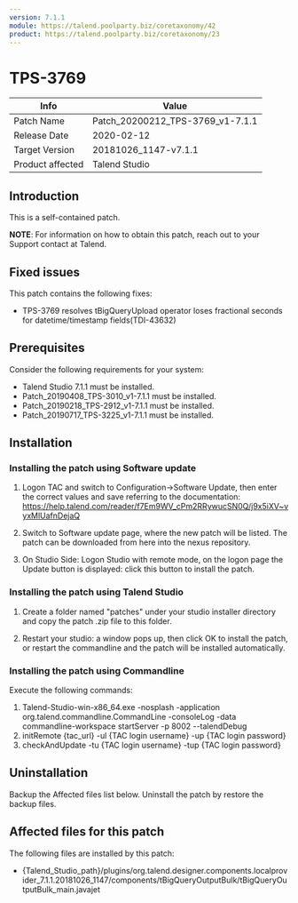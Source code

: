 ```yaml
---
version: 7.1.1
module: https://talend.poolparty.biz/coretaxonomy/42
product: https://talend.poolparty.biz/coretaxonomy/23
---
```


# TPS-3769

| Info             | Value |
| ---------------- | ---------------- |
| Patch Name       | Patch\_20200212\_TPS-3769\_v1-7.1.1|
| Release Date     | 2020-02-12 |
| Target Version   | 20181026\_1147-v7.1.1 |
| Product affected | Talend Studio |

## Introduction <!-- mandatory -->
This is a self-contained patch.

**NOTE**: For information on how to obtain this patch, reach out to your Support contact at Talend.

## Fixed issues <!-- mandatory -->


This patch contains the following fixes:

- TPS-3769 resolves tBigQueryUpload operator loses fractional seconds for datetime/timestamp fields(TDI-43632)


## Prerequisites <!-- mandatory -->


Consider the following requirements for your system:

- Talend Studio 7.1.1 must be installed.
- Patch\_20190408\_TPS-3010\_v1-7.1.1 must be installed.
- Patch\_20190218\_TPS-2912\_v1-7.1.1 must be installed.
- Patch\_20190717\_TPS-3225\_v1-7.1.1 must be installed.

## Installation <!-- mandatory -->


### Installing the patch using Software update <!-- if applicable -->

1) Logon TAC and switch to Configuration->Software Update, then enter the correct values and save referring to the documentation: https://help.talend.com/reader/f7Em9WV_cPm2RRywucSN0Q/j9x5iXV~vyxMlUafnDejaQ

2) Switch to Software update page, where the new patch will be listed. The patch can be downloaded from here into the nexus repository.

3) On Studio Side: Logon Studio with remote mode, on the logon page the Update button is displayed: click this button to install the patch.

### Installing the patch using Talend Studio <!-- if applicable -->

1) Create a folder named "patches" under your studio installer directory and copy the patch .zip file to this folder.

2) Restart your studio: a window pops up, then click OK to install the patch, or restart the commandline and the patch will be installed automatically.

### Installing the patch using Commandline <!-- if applicable -->

Execute the following commands:

1. Talend-Studio-win-x86_64.exe -nosplash -application org.talend.commandline.CommandLine -consoleLog -data commandline-workspace startServer -p 8002 --talendDebug
2. initRemote {tac_url} -ul {TAC login username} -up {TAC login password}
3. checkAndUpdate -tu {TAC login username} -tup {TAC login password}

## Uninstallation
Backup the Affected files list below. Uninstall the patch by restore the backup files.

## Affected files for this patch

The following files are installed by this patch:

- {Talend\_Studio\_path}/plugins/org.talend.designer.components.localprovider\_7.1.1.20181026\_1147/components/tBigQueryOutputBulk/tBigQueryOutputBulk\_main.javajet